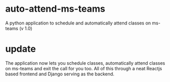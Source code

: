 # auto-attend-ms-teams
A python application to schedule and automatically attend classes on ms-teams (v 1.0)

# update
The application now lets you schedule classes, automatically attend classes on ms-teams and exit the call for you too.
All of this through a neat Reactjs based frontend and Django serving as the backend.
